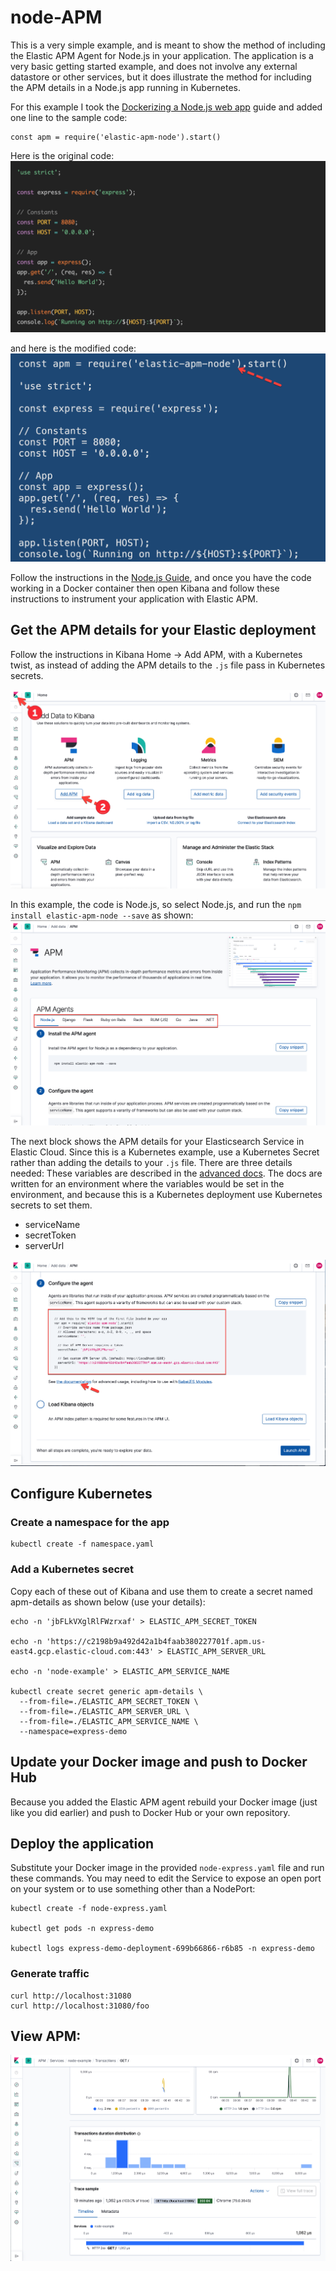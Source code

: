 # node-APM

This is a very simple example, and is meant to show the method of including the Elastic APM Agent for Node.js in your application.  The application is a very basic getting started example, and does not involve any external datastore or other services, but it does illustrate the method for including the APM details in a Node.js app running in Kubernetes.

For this example I took the [Dockerizing a Node.js web app](https://nodejs.org/en/docs/guides/nodejs-docker-webapp/) guide and added one line to the sample code:
```
const apm = require('elastic-apm-node').start()
```

Here is the original code:
![Original Code](https://github.com/DanRoscigno/node-APM/raw/master/images/Node-1.png)

and here is the modified code:
![Original Code](https://github.com/DanRoscigno/node-APM/raw/master/images/Node-2.png)

Follow the instructions in the [Node.js Guide](https://nodejs.org/en/docs/guides/nodejs-docker-webapp/), and once you have the code working in a Docker container then open Kibana and follow these instructions to instrument your application with Elastic APM.

## Get the APM details for your Elastic deployment
Follow the instructions in Kibana Home -> Add APM, with a Kubernetes twist, as 
instead of adding the APM details to the `.js` file pass in Kubernetes secrets.

![Kibana Home > Add APM](https://github.com/DanRoscigno/node-APM/raw/master/images/APM-1.png)


In this example, the code is Node.js, so select Node.js, and run the `npm install elastic-apm-node --save` as shown:
![Select Language](https://github.com/DanRoscigno/node-APM/raw/master/images/APM-2.png)

The next block shows the APM details for your Elasticsearch Service in Elastic Cloud.  Since this is a Kubernetes example, use a Kubernetes Secret rather than adding the details to your `.js` file.  There are three details needed:
These variables are described in the [advanced docs](https://www.elastic.co/guide/en/apm/agent/nodejs/3.x/express.html#express-advanced-configuration).  The docs are written for an environment where the variables would be set in the environment, and because this is a Kubernetes deployment use Kubernetes secrets to set them.

 - serviceName
 - secretToken
 - serverUrl

![APM details](https://github.com/DanRoscigno/node-APM/raw/master/images/APM-3.png)

## Configure Kubernetes

### Create a namespace for the app
```
kubectl create -f namespace.yaml
```

### Add a Kubernetes secret
Copy each of these out of Kibana and use them to create a secret named apm-details as shown below (use your details):

```
echo -n 'jbFLkVXglRlFWzrxaf' > ELASTIC_APM_SECRET_TOKEN

echo -n 'https://c2198b9a492d42a1b4faab380227701f.apm.us-east4.gcp.elastic-cloud.com:443' > ELASTIC_APM_SERVER_URL

echo -n 'node-example' > ELASTIC_APM_SERVICE_NAME

kubectl create secret generic apm-details \
  --from-file=./ELASTIC_APM_SECRET_TOKEN \
  --from-file=./ELASTIC_APM_SERVER_URL \
  --from-file=./ELASTIC_APM_SERVICE_NAME \
  --namespace=express-demo
```

## Update your Docker image and push to Docker Hub
Because you added the Elastic APM agent rebuild your Docker image (just like you did earlier) and push to Docker Hub or your own repository.

## Deploy the application

Substitute your Docker image in the provided `node-express.yaml` file and run these commands.  You may need to edit the Service to expose an open port on your system or to use something other than a NodePort:

```
kubectl create -f node-express.yaml 

kubectl get pods -n express-demo

kubectl logs express-demo-deployment-699b66866-r6b85 -n express-demo
```

### Generate traffic
```
curl http://localhost:31080
curl http://localhost:31080/foo
```

## View APM:

![Original Code](https://github.com/DanRoscigno/node-APM/raw/master/images/APM-5.png)

